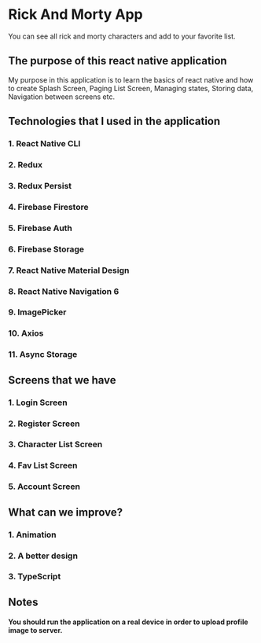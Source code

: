# Rick And Morty App

You can see all rick and morty characters and add to your favorite list.

## The purpose of this react native application

My purpose in this application is to learn the basics of react native and how to create Splash Screen, Paging List
Screen, Managing states, Storing data, Navigation between screens etc.

## Technologies that I used in the application
### 1.  React Native CLI
### 2.  Redux
### 3.  Redux Persist
### 4.  Firebase Firestore
### 5.  Firebase Auth
### 6.  Firebase Storage
### 7.  React Native Material Design
### 8.  React Native Navigation 6
### 9.  ImagePicker
### 10. Axios
### 11. Async Storage

## Screens that we have
### 1. Login Screen
### 2. Register Screen
### 3. Character List Screen
### 4. Fav List Screen
### 5. Account Screen

## What can we improve?
### 1. Animation
### 2. A better design
### 3. TypeScript

## Notes
#### You should run the application on a real device in order to upload profile image to server.

